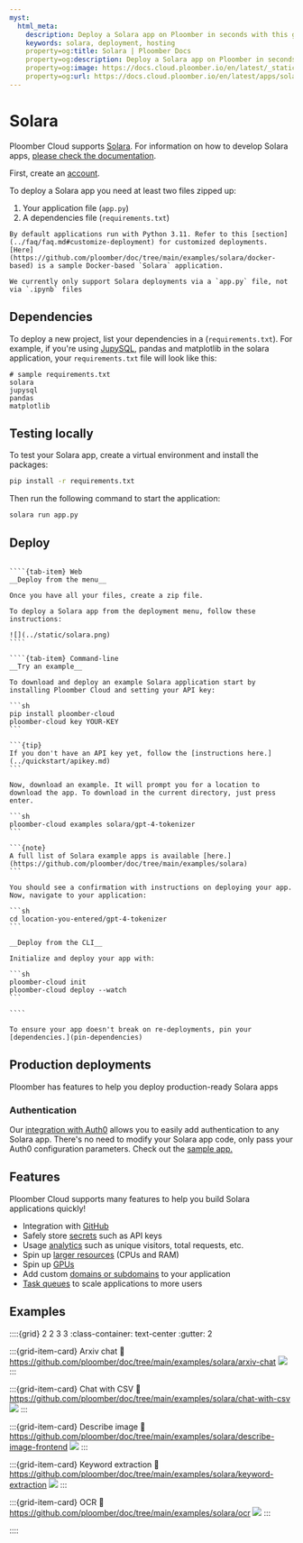 ```yaml
---
myst:
  html_meta:
    description: Deploy a Solara app on Ploomber in seconds with this guide.
    keywords: solara, deployment, hosting
    property=og:title: Solara | Ploomber Docs
    property=og:description: Deploy a Solara app on Ploomber in seconds with this guide.
    property=og:image: https://docs.cloud.ploomber.io/en/latest/_static/opengraph-images-solara.png
    property=og:url: https://docs.cloud.ploomber.io/en/latest/apps/solara.html
---
```



# Solara

Ploomber Cloud supports [Solara](https://solara.dev/). For information on how to develop Solara apps, [please check the documentation](https://solara.dev/docs).

First, create an [account](https://platform.ploomber.io/register?utm_source=solara&utm_medium=documentation).

To deploy a Solara app you need at least two files zipped up:

1. Your application file (`app.py`)
2. A dependencies file (`requirements.txt`)


```{note}
By default applications run with Python 3.11. Refer to this [section](../faq/faq.md#customize-deployment) for customized deployments.
[Here](https://github.com/ploomber/doc/tree/main/examples/solara/docker-based) is a sample Docker-based `Solara` application.
```


```{note}
We currently only support Solara deployments via a `app.py` file, not via `.ipynb` files
```

## Dependencies

To deploy a new project, list your dependencies in a (`requirements.txt`). For example, if you're using [JupySQL](https://jupysql.ploomber.io), pandas and matplotlib in the solara application, your `requirements.txt` file will look like this:

```
# sample requirements.txt
solara
jupysql
pandas
matplotlib
```

## Testing locally

To test your Solara app, create a virtual environment and install the packages:

```bash
pip install -r requirements.txt
```

Then run the following command to start the application:

```bash
solara run app.py
```

## Deploy

`````{tab-set}

````{tab-item} Web
__Deploy from the menu__

Once you have all your files, create a zip file.

To deploy a Solara app from the deployment menu, follow these instructions:

![](../static/solara.png)
````

````{tab-item} Command-line
__Try an example__

To download and deploy an example Solara application start by installing Ploomber Cloud and setting your API key:

```sh
pip install ploomber-cloud
ploomber-cloud key YOUR-KEY
```

```{tip}
If you don't have an API key yet, follow the [instructions here.](../quickstart/apikey.md)
```

Now, download an example. It will prompt you for a location to download the app. To download in the current directory, just press enter.

```sh
ploomber-cloud examples solara/gpt-4-tokenizer
```

```{note}
A full list of Solara example apps is available [here.](https://github.com/ploomber/doc/tree/main/examples/solara)
```

You should see a confirmation with instructions on deploying your app. Now, navigate to your application:

```sh
cd location-you-entered/gpt-4-tokenizer
```

__Deploy from the CLI__

Initialize and deploy your app with:

```sh
ploomber-cloud init
ploomber-cloud deploy --watch
```

````
`````


```{tip}
To ensure your app doesn't break on re-deployments, pin your [dependencies.](pin-dependencies)
```

## Production deployments

Ploomber has features to help you deploy production-ready Solara apps

### Authentication

Our [integration with Auth0](auth0-integration) allows you to easily add authentication
to any Solara app. There's no need to modify your Solara app code, only pass your
Auth0 configuration parameters. Check out the [sample app.](https://github.com/ploomber/doc/tree/main/examples/solara/app-with-auth0)

## Features

Ploomber Cloud supports many features to help you build Solara applications quickly!

- Integration with [GitHub](../user-guide/github.md)
- Safely store [secrets](../user-guide/secrets.md) such as API keys
- Usage [analytics](../user-guide/analytics.md) such as unique visitors, total requests, etc.
- Spin up [larger resources](../user-guide/resources.md) (CPUs and RAM)
- Spin up [GPUs](../user-guide/gpu.md)
- Add custom [domains or subdomains](../user-guide/custom-domains.md) to your application
- [Task queues](task-queues) to scale applications to more users


## Examples

::::{grid} 2 2 3 3
:class-container: text-center
:gutter: 2


:::{grid-item-card} Arxiv chat
:link: https://github.com/ploomber/doc/tree/main/examples/solara/arxiv-chat
![](https://github.com/ploomber/doc/raw/main/examples/solara/arxiv-chat/screenshot.webp)
:::

:::{grid-item-card} Chat with CSV
:link: https://github.com/ploomber/doc/tree/main/examples/solara/chat-with-csv
![](https://github.com/ploomber/doc/raw/main/examples/solara/chat-with-csv/screenshot.webp)
:::

:::{grid-item-card} Describe image
:link: https://github.com/ploomber/doc/tree/main/examples/solara/describe-image-frontend
![](https://github.com/ploomber/doc/raw/main/examples/solara/describe-image-frontend/screenshot.webp)
:::

:::{grid-item-card} Keyword extraction
:link: https://github.com/ploomber/doc/tree/main/examples/solara/keyword-extraction
![](https://github.com/ploomber/doc/raw/main/examples/solara/keyword-extraction/screenshot.webp)
:::

:::{grid-item-card} OCR
:link: https://github.com/ploomber/doc/tree/main/examples/solara/ocr
![](https://github.com/ploomber/doc/raw/main/examples/solara/ocr/screenshot.webp)
:::


::::
